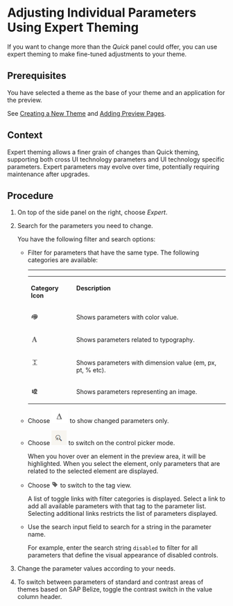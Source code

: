 <!-- loio5e6581e17b3741b99117dbadc636c48e -->

# Adjusting Individual Parameters Using Expert Theming

If you want to change more than the *Quick* panel could offer, you can use expert theming to make fine-tuned adjustments to your theme.



<a name="loio5e6581e17b3741b99117dbadc636c48e__prereq_N10015_N10012_N10001"/>

## Prerequisites

You have selected a theme as the base of your theme and an application for the preview.

See [Creating a New Theme](creating-a-new-theme-f987d5f.md) and [Adding Preview Pages](adding-preview-pages-6f99f7f.md).



<a name="loio5e6581e17b3741b99117dbadc636c48e__context_N10015_N10012_N10001"/>

## Context

Expert theming allows a finer grain of changes than Quick theming, supporting both cross UI technology parameters and UI technology specific parameters. Expert parameters may evolve over time, potentially requiring maintenance after upgrades.



## Procedure

1.  On top of the side panel on the right, choose *Expert*.

2.  Search for the parameters you need to change.

    You have the following filter and search options:

    -   Filter for parameters that have the same type. The following categories are available:

        ****


        <table>
        <tr>
        <th valign="top">

        Category Icon
        
        </th>
        <th valign="top">

        Description
        
        </th>
        </tr>
        <tr>
        <td valign="top">
        
        ![Show Colors Only](images/Show_Colors_Only_0aa8c11.png)
        
        </td>
        <td valign="top">
        
        Shows parameters with color value.
        
        </td>
        </tr>
        <tr>
        <td valign="top">
        
        ![Show Text Attributes Only](images/Show_Text_Attributes_Only_c718da5.png)
        
        </td>
        <td valign="top">
        
        Shows parameters related to typography.
        
        </td>
        </tr>
        <tr>
        <td valign="top">
        
        ![Show Dimensions Only](images/Show_Dimensions_Only_f6ab91b.png)
        
        </td>
        <td valign="top">
        
        Shows parameters with dimension value \(em, px, pt, % etc\).
        
        </td>
        </tr>
        <tr>
        <td valign="top">
        
        ![Show Images Only](images/Show_Images_Only_fdbb8a4.png)
        
        </td>
        <td valign="top">
        
        Shows parameters representing an image.
        
        </td>
        </tr>
        </table>
        
    -   Choose ![](images/Delta_Filter_f19cafd.png) to show changed parameters only.
    -   Choose ![](images/Control_Picker_2d4d775.png) to switch on the control picker mode.

        When you hover over an element in the preview area, it will be highlighted. When you select the element, only parameters that are related to the selected element are displayed.

    -   Choose ![Tag View](images/Tag_View_fdc5ba6.png) to switch to the tag view.

        A list of toggle links with filter categories is displayed. Select a link to add all available parameters with that tag to the parameter list. Selecting additional links restricts the list of parameters displayed.

    -   Use the search input field to search for a string in the parameter name.

        For example, enter the search string `disabled` to filter for all parameters that define the visual appearance of disabled controls.


3.  Change the parameter values according to your needs.

4.  To switch between parameters of standard and contrast areas of themes based on SAP Belize, toggle the contrast switch in the value column header.


